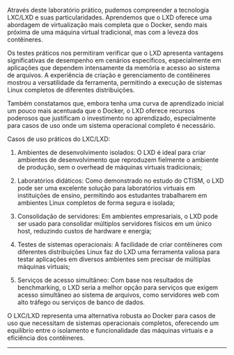 Através deste laboratório prático, pudemos compreender a tecnologia LXC/LXD e suas particularidades. Aprendemos que o LXD oferece uma abordagem de virtualização mais completa que o Docker, sendo mais próxima de uma máquina virtual tradicional, mas com a leveza dos contêineres.

Os testes práticos nos permitiram verificar que o LXD apresenta vantagens significativas de desempenho em cenários específicos, especialmente em aplicações que dependem intensamente da memória e acesso ao sistema de arquivos. A experiência de criação e gerenciamento de contêineres mostrou a versatilidade da ferramenta, permitindo a execução de sistemas Linux completos de diferentes distribuições.

Também constatamos que, embora tenha uma curva de aprendizado inicial um pouco mais acentuada que o Docker, o LXD oferece recursos poderosos que justificam o investimento no aprendizado, especialmente para casos de uso onde um sistema operacional completo é necessário.

Casos de uso práticos do LXC/LXD:

1. Ambientes de desenvolvimento isolados: O LXD é ideal para criar ambientes de desenvolvimento que reproduzem fielmente o ambiente de produção, sem o overhead de máquinas virtuais tradicionais;

2. Laboratórios didáticos: Como demonstrado no estudo do CTISM, o LXD pode ser uma excelente solução para laboratórios virtuais em instituições de ensino, permitindo aos estudantes trabalharem em ambientes Linux completos de forma segura e isolada;

3. Consolidação de servidores: Em ambientes empresariais, o LXD pode ser usado para consolidar múltiplos servidores físicos em um único host, reduzindo custos de hardware e energia;

4. Testes de sistemas operacionais: A facilidade de criar contêineres com diferentes distribuições Linux faz do LXD uma ferramenta valiosa para testar aplicações em diversos ambientes sem precisar de múltiplas máquinas virtuais;

5. Serviços de acesso simultâneo: Com base nos resultados de benchmarking, o LXD seria a melhor opção para serviços que exigem acesso simultâneo ao sistema de arquivos, como servidores web com alto tráfego ou serviços de banco de dados.

O LXC/LXD representa uma alternativa robusta ao Docker para casos de uso que necessitam de sistemas operacionais completos, oferecendo um equilíbrio entre o isolamento e funcionalidade das máquinas virtuais e a eficiência dos contêineres.

---
